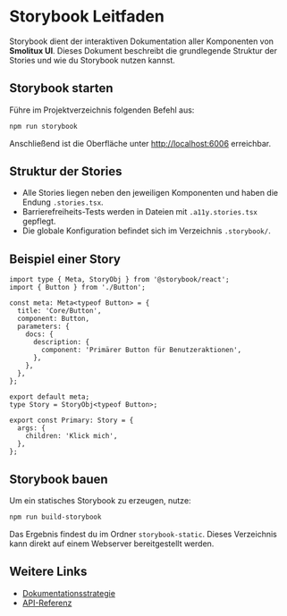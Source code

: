 # Storybook Leitfaden

Storybook dient der interaktiven Dokumentation aller Komponenten von **Smolitux UI**. Dieses Dokument beschreibt die grundlegende Struktur der Stories und wie du Storybook nutzen kannst.

## Storybook starten

Führe im Projektverzeichnis folgenden Befehl aus:

```bash
npm run storybook
```

Anschließend ist die Oberfläche unter [http://localhost:6006](http://localhost:6006) erreichbar.

## Struktur der Stories

- Alle Stories liegen neben den jeweiligen Komponenten und haben die Endung `.stories.tsx`.
- Barrierefreiheits-Tests werden in Dateien mit `.a11y.stories.tsx` gepflegt.
- Die globale Konfiguration befindet sich im Verzeichnis `.storybook/`.

## Beispiel einer Story

```tsx
import type { Meta, StoryObj } from '@storybook/react';
import { Button } from './Button';

const meta: Meta<typeof Button> = {
  title: 'Core/Button',
  component: Button,
  parameters: {
    docs: {
      description: {
        component: 'Primärer Button für Benutzeraktionen',
      },
    },
  },
};

export default meta;
type Story = StoryObj<typeof Button>;

export const Primary: Story = {
  args: {
    children: 'Klick mich',
  },
};
```

## Storybook bauen

Um ein statisches Storybook zu erzeugen, nutze:

```bash
npm run build-storybook
```

Das Ergebnis findest du im Ordner `storybook-static`. Dieses Verzeichnis kann direkt auf einem Webserver bereitgestellt werden.

## Weitere Links

- [Dokumentationsstrategie](./documentation-strategy.md)
- [API-Referenz](../api/reference.md)
